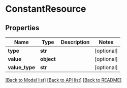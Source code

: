 # ConstantResource

## Properties
Name | Type | Description | Notes
------------ | ------------- | ------------- | -------------
**type** | **str** |  | [optional] 
**value** | **object** |  | [optional] 
**value_type** | **str** |  | [optional] 

[[Back to Model list]](../README.md#documentation-for-models) [[Back to API list]](../README.md#documentation-for-api-endpoints) [[Back to README]](../README.md)


